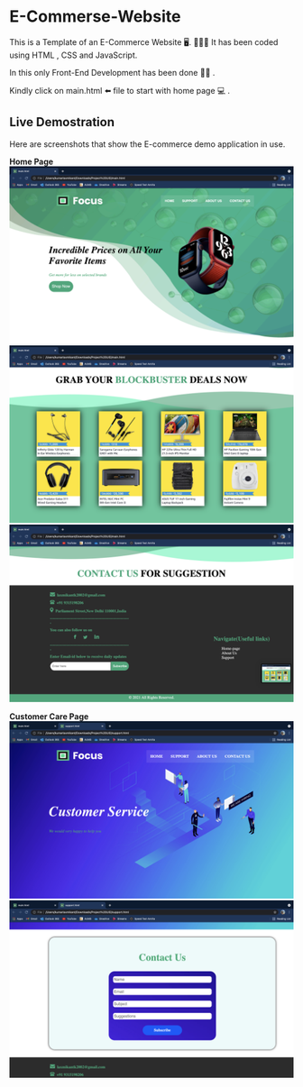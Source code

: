 # E-Commerse-Website 

<p>This is a Template of an E-Commerce Website 🖥. 👨🏽‍💻 It has been coded using HTML , CSS and JavaScript.</p>
<p>In this only Front-End Development has been done 👩‍💻 . </p>

<p>Kindly click on main.html ⬅️ file to start with home page 💻 .</p>

## Live Demostration

<p>Here are screenshots that show the E-commerce demo application in use.</p>

**Home Page**
![Home Page](https://github.com/Kumar-laxmi/E-Commerse-Website/blob/main/SCREEN%20SHOTS/Screenshot%202021-08-14%20at%203.40.39%20PM.png?raw=true "Optional Title")
![Home Page](https://github.com/Kumar-laxmi/E-Commerse-Website/blob/main/SCREEN%20SHOTS/Screenshot%202021-08-14%20at%203.40.46%20PM.png?raw=true "Optional Title")
![Home Page](https://github.com/Kumar-laxmi/E-Commerse-Website/blob/main/SCREEN%20SHOTS/Screenshot%202021-08-14%20at%203.40.49%20PM.png?raw=true "Optional Title")

**Customer Care Page**
![Home Page](https://github.com/Kumar-laxmi/E-Commerse-Website/blob/main/SCREEN%20SHOTS/Screenshot%202021-08-14%20at%203.41.22%20PM.png?raw=true "Optional Title")
![Home Page](https://github.com/Kumar-laxmi/E-Commerse-Website/blob/main/SCREEN%20SHOTS/Screenshot%202021-08-14%20at%203.41.29%20PM.png?raw=true "Optional Title")
